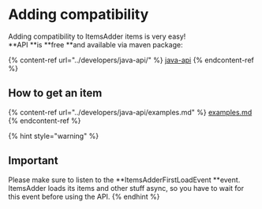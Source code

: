 # Adding compatibility

Adding compatibility to ItemsAdder items is very easy!\
**API **is **free **and available via maven package:

{% content-ref url="../developers/java-api/" %}
[java-api](../developers/java-api/)
{% endcontent-ref %}

## How to get an item

{% content-ref url="../developers/java-api/examples.md" %}
[examples.md](../developers/java-api/examples.md)
{% endcontent-ref %}

{% hint style="warning" %}
## Important

Please make sure to listen to the **ItemsAdderFirstLoadEvent **event. ItemsAdder loads its items and other stuff async, so you have to wait for this event before using the API.
{% endhint %}
